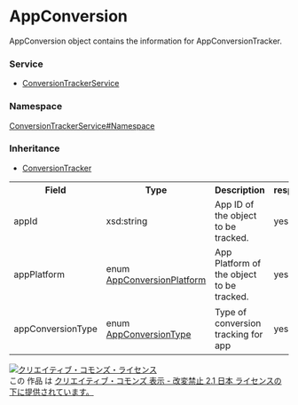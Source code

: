# AppConversion
AppConversion object contains the information for AppConversionTracker.

### Service
+ [ConversionTrackerService](../../services/ConversionTrackerService.md)

### Namespace
[ConversionTrackerService#Namespace](../../services/ConversionTrackerService.md#namespace)

### Inheritance
+ [ConversionTracker](./ConversionTracker.md)

<table>
 <tr>
  <th>Field</th>
  <th>Type</th>
  <th>Description</th>
  <th>response</th>
  <th>add</th>
  <th>set</th>
 </tr>
 <tr>
  <td>appId</td>
  <td>xsd:string</td>
  <td>App ID of the object to be tracked.</td>
  <td>yes</td>
  <td>Required</td>
  <td>Ignore</td>
 </tr>
 <tr>
  <td>appPlatform</td>
  <td>enum <a href="./AppConversionPlatform.md">AppConversionPlatform</a></td>
  <td>App Platform of the object to be tracked.</td>
  <td>yes</td>
  <td>Required</td>
  <td>Ignore</td>
 </tr>
 <tr>
  <td>appConversionType</td>
  <td>enum <a href="./AppConversionType.md">AppConversionType</a></td>
  <td>Type of conversion tracking for app</td>
  <td>yes</td>
  <td>Optional<br>*Default value：FIRST_OPEN</td>
  <td>Ignore</td>
 </tr>
 </table>


<a rel="license" href="http://creativecommons.org/licenses/by-nd/2.1/jp/"><img alt="クリエイティブ・コモンズ・ライセンス" style="border-width:0" src="https://i.creativecommons.org/l/by-nd/2.1/jp/88x31.png" /></a><br />この 作品 は <a rel="license" href="http://creativecommons.org/licenses/by-nd/2.1/jp/">クリエイティブ・コモンズ 表示 - 改変禁止 2.1 日本 ライセンスの下に提供されています。</a>
